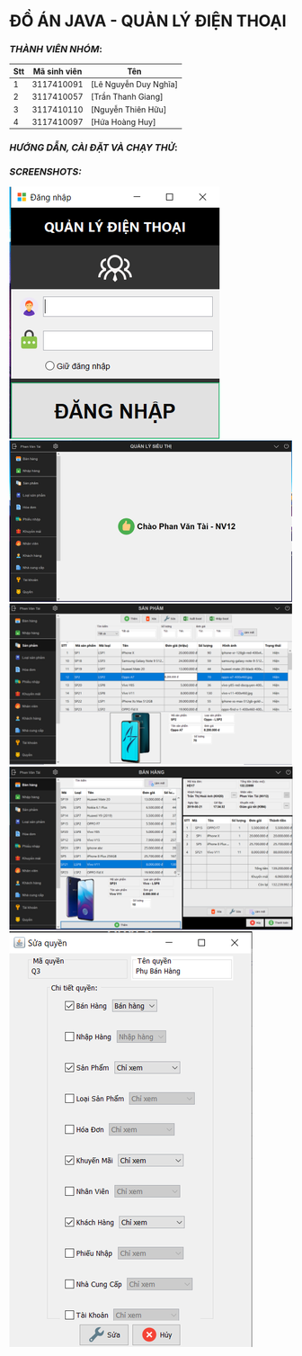 # ĐỒ ÁN JAVA - QUẢN LÝ ĐIỆN THOẠI

### *THÀNH VIÊN NHÓM*:

Stt | Mã sinh viên | Tên
---- | ---- | ---
1 | 3117410091 | [Lê Nguyễn Duy Nghĩa]
2 | 3117410057 | [Trần Thanh Giang]
3 | 3117410110 | [Nguyễn Thiên Hữu]
4 | 3117410097 | [Hứa Hoàng Huy]

### *HƯỚNG DẪN, CÀI ĐẶT VÀ CHẠY THỬ*:

### *SCREENSHOTS:*
![Login](screenshots/login.png)
![Main](screenshots/main.png)
![Products](screenshots/products.png)
![Sell](screenshots/sell.png)
![Phan quyen](screenshots/phanquyen.png)
 